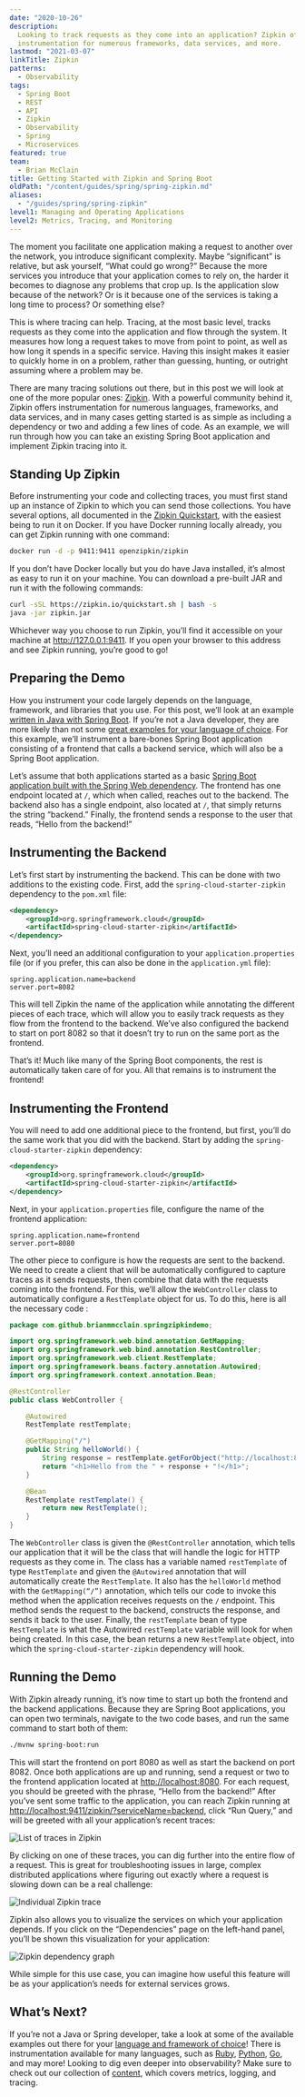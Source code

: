 ```yaml
---
date: "2020-10-26"
description:
  Looking to track requests as they come into an application? Zipkin offers
  instrumentation for numerous frameworks, data services, and more.
lastmod: "2021-03-07"
linkTitle: Zipkin
patterns:
  - Observability
tags:
  - Spring Boot
  - REST
  - API
  - Zipkin
  - Observability
  - Spring
  - Microservices
featured: true
team:
  - Brian McClain
title: Getting Started with Zipkin and Spring Boot
oldPath: "/content/guides/spring/spring-zipkin.md"
aliases:
  - "/guides/spring/spring-zipkin"
level1: Managing and Operating Applications
level2: Metrics, Tracing, and Monitoring
---
```


The moment you facilitate one application making a request to another over the network, you introduce significant complexity. Maybe “significant” is relative, but ask yourself, “What could go wrong?” Because the more services you introduce that your application comes to rely on, the harder it becomes to diagnose any problems that crop up. Is the application slow because of the network? Or is it because one of the services is taking a long time to process? Or something else?

This is where tracing can help. Tracing, at the most basic level, tracks requests as they come into the application and flow through the system. It measures how long a request takes to move from point to point, as well as how long it spends in a specific service. Having this insight makes it easier to quickly home in on a problem, rather than guessing, hunting, or outright assuming where a problem may be.

There are many tracing solutions out there, but in this post we will look at one of the more popular ones: [Zipkin](https://zipkin.io/). With a powerful community behind it, Zipkin offers instrumentation for numerous languages, frameworks, and data services, and in many cases getting started is as simple as including a dependency or two and adding a few lines of code. As an example, we will run through how you can take an existing Spring Boot application and implement Zipkin tracing into it.

## Standing Up Zipkin

Before instrumenting your code and collecting traces, you must first stand up an instance of Zipkin to which you can send those collections. You have several options, all documented in the [Zipkin Quickstart](https://zipkin.io/pages/quickstart.html), with the easiest being to run it on Docker. If you have Docker running locally already, you can get Zipkin running with one command:

```bash
docker run -d -p 9411:9411 openzipkin/zipkin
```

If you don’t have Docker locally but you do have Java installed, it’s almost as easy to run it on your machine. You can download a pre-built JAR and run it with the following commands:

```bash
curl -sSL https://zipkin.io/quickstart.sh | bash -s
java -jar zipkin.jar
```

Whichever way you choose to run Zipkin, you’ll find it accessible on your machine at http://127.0.0.1:9411. If you open your browser to this address and see Zipkin running, you’re good to go!

## Preparing the Demo

How you instrument your code largely depends on the language, framework, and libraries that you use. For this post, we’ll look at an example [written in Java with Spring Boot](https://github.com/BrianMMcClain/spring-zipkin-demo). If you’re not a Java developer, they are more likely than not some [great examples for your language of choice](https://zipkin.io/pages/tracers_instrumentation.html). For this example, we’ll instrument a bare-bones Spring Boot application consisting of a frontend that calls a backend service, which will also be a Spring Boot application.

Let’s assume that both applications started as a basic [Spring Boot application built with the Spring Web dependency](/guides/spring/spring-build-api). The frontend has one endpoint located at `/`, which when called, reaches out to the backend. The backend also has a single endpoint, also located at `/`, that simply returns the string “backend.” Finally, the frontend sends a response to the user that reads, “Hello from the backend!”

## Instrumenting the Backend

Let’s first start by instrumenting the backend. This can be done with two additions to the existing code. First, add the `spring-cloud-starter-zipkin` dependency to the `pom.xml` file:

```xml
<dependency>
	<groupId>org.springframework.cloud</groupId>
	<artifactId>spring-cloud-starter-zipkin</artifactId>
</dependency>
```

Next, you’ll need an additional configuration to your `application.properties` file (or if you prefer, this can also be done in the `application.yml` file):

```
spring.application.name=backend
server.port=8082
```

This will tell Zipkin the name of the application while annotating the different pieces of each trace, which will allow you to easily track requests as they flow from the frontend to the backend. We’ve also configured the backend to start on port 8082 so that it doesn’t try to run on the same port as the frontend.

That’s it! Much like many of the Spring Boot components, the rest is automatically taken care of for you. All that remains is to instrument the frontend!

## Instrumenting the Frontend

You will need to add one additional piece to the frontend, but first, you’ll do the same work that you did with the backend. Start by adding the `spring-cloud-starter-zipkin` dependency:

```xml
<dependency>
	<groupId>org.springframework.cloud</groupId>
	<artifactId>spring-cloud-starter-zipkin</artifactId>
</dependency>
```

Next, in your `application.properties` file, configure the name of the frontend application:

```
spring.application.name=frontend
server.port=8080
```

The other piece to configure is how the requests are sent to the backend. We need to create a client that will be automatically configured to capture traces as it sends requests, then combine that data with the requests coming into the frontend. For this, we’ll allow the `WebController` class to automatically configure a `RestTemplate` object for us. To do this, here is all the necessary code :

```java
package com.github.brianmmcclain.springzipkindemo;

import org.springframework.web.bind.annotation.GetMapping;
import org.springframework.web.bind.annotation.RestController;
import org.springframework.web.client.RestTemplate;
import org.springframework.beans.factory.annotation.Autowired;
import org.springframework.context.annotation.Bean;

@RestController
public class WebController {

    @Autowired
    RestTemplate restTemplate;

    @GetMapping("/")
    public String helloWorld() {
        String response = restTemplate.getForObject("http://localhost:8082", String.class);
        return "<h1>Hello from the " + response + "!</h1>";
    }

    @Bean
    RestTemplate restTemplate() {
        return new RestTemplate();
    }
}
```

The `WebController` class is given the `@RestController` annotation, which tells our application that it will be the class that will handle the logic for HTTP requests as they come in. The class has a variable named `restTemplate` of type `RestTemplate` and given the `@Autowired` annotation that will automatically create the `RestTemplate`. It also has the `helloWorld` method with the `GetMapping(“/”)` annotation, which tells our code to invoke this method when the application receives requests on the `/` endpoint. This method sends the request to the backend, constructs the response, and sends it back to the user. Finally, the `restTemplate` bean of type `RestTemplate` is what the Autowired `restTemplate` variable will look for when being created. In this case, the bean returns a new `RestTemplate` object, into which the `spring-cloud-starter-zipkin` dependency will hook.

## Running the Demo

With Zipkin already running, it’s now time to start up both the frontend and the backend applications. Because they are Spring Boot applications, you can open two terminals, navigate to the two code bases, and run the same command to start both of them:

```bash
./mvnw spring-boot:run
```

This will start the frontend on port 8080 as well as start the backend on port 8082. Once both applications are up and running, send a request or two to the frontend application located at [http://localhost:8080](http://localhost:8080). For each request, you should be greeted with the phrase, “Hello from the backend!” After you’ve sent some traffic to the application, you can reach Zipkin running at [http://localhost:9411/zipkin/?serviceName=backend](http://localhost:9411/zipkin/?serviceName=backend), click “Run Query,” and will be greeted with all your application’s recent traces:

![List of traces in Zipkin](images/zipkin-spring-1.png)

By clicking on one of these traces, you can dig further into the entire flow of a request. This is great for troubleshooting issues in large, complex distributed applications where figuring out exactly where a request is slowing down can be a real challenge:

![Individual Zipkin trace](images/zipkin-spring-2.png)

Zipkin also allows you to visualize the services on which your application depends. If you click on the “Dependencies” page on the left-hand panel, you’ll be shown this visualization for your application:

![Zipkin dependency graph](images/zipkin-spring-3.png)

While simple for this use case, you can imagine how useful this feature will be as your application’s needs for external services grows.

## What’s Next?

If you’re not a Java or Spring developer, take a look at some of the available examples out there for your [language and framework of choice](https://zipkin.io/pages/tracers_instrumentation.html)! There is instrumentation available for many languages, such as [Ruby](https://github.com/openzipkin/zipkin-ruby), [Python](https://github.com/Yelp/py_zipkin), [Go](https://github.com/openzipkin-contrib/zipkin-go-opentracing), and may more! Looking to dig even deeper into observability? Make sure to check out our collection of [content](/patterns/observability/), which covers metrics, logging, and tracing.
